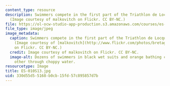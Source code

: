 ```yaml
---
content_type: resource
description: Swimmers compete in the first part of the Triathlon de Locquirec in 2013.
  (Image courtesy of malkovitch on Flickr. CC BY-NC.)
file: https://ol-ocw-studio-app-production.s3.amazonaws.com/courses/es-010-chemistry-of-sports-spring-2013/330d55d55168b0cb15fd57c895857d7b_ES-010S13.jpg
file_type: image/jpeg
image_metadata:
  caption: Swimmers compete in the first part of the Triathlon de Locquirec in 2013.
    (Image courtesy of [malkovitch](http://www.flickr.com/photos/bretagne-balades/10002468696)
    on Flickr. CC BY-NC.)
  credit: Image courtesy of malkovitch on Flickr. CC BY-NC.
  image-alt: Dozens of swimmers in black wet suits and orange bathing caps race each
    other through choppy water.
resourcetype: Image
title: ES-010S13.jpg
uid: 330d55d5-5168-b0cb-15fd-57c895857d7b
---
```

